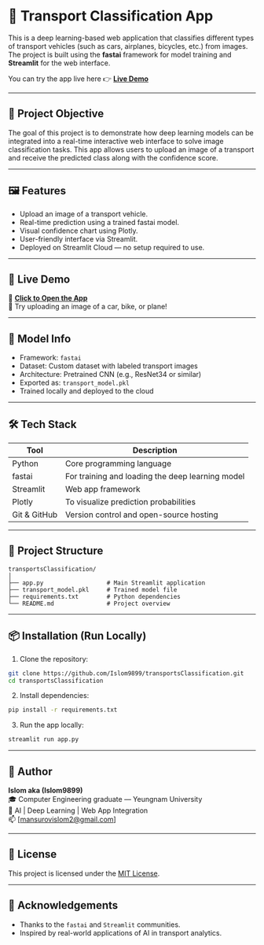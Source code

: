 
# 🚗 Transport Classification App

This is a deep learning-based web application that classifies different types of transport vehicles (such as cars, airplanes, bicycles, etc.) from images. The project is built using the **fastai** framework for model training and **Streamlit** for the web interface.

You can try the app live here 👉 **[Live Demo](https://islom-transport-classifier.streamlit.app/)**

---

## 📌 Project Objective

The goal of this project is to demonstrate how deep learning models can be integrated into a real-time interactive web interface to solve image classification tasks. This app allows users to upload an image of a transport and receive the predicted class along with the confidence score.

---

## 🖼️ Features

- Upload an image of a transport vehicle.
- Real-time prediction using a trained fastai model.
- Visual confidence chart using Plotly.
- User-friendly interface via Streamlit.
- Deployed on Streamlit Cloud — no setup required to use.

---

## 🚀 Live Demo

🔗 **[Click to Open the App](https://islom-transport-classifier.streamlit.app/)**  
📸 Try uploading an image of a car, bike, or plane!

---

## 🧠 Model Info

- Framework: `fastai`
- Dataset: Custom dataset with labeled transport images
- Architecture: Pretrained CNN (e.g., ResNet34 or similar)
- Exported as: `transport_model.pkl`
- Trained locally and deployed to the cloud

---

## 🛠️ Tech Stack

| Tool        | Description                                  |
|-------------|----------------------------------------------|
| Python      | Core programming language                    |
| fastai      | For training and loading the deep learning model |
| Streamlit   | Web app framework                            |
| Plotly      | To visualize prediction probabilities        |
| Git & GitHub| Version control and open-source hosting      |

---

## 📁 Project Structure

```
transportsClassification/
│
├── app.py                  # Main Streamlit application
├── transport_model.pkl     # Trained model file
├── requirements.txt        # Python dependencies
└── README.md               # Project overview
```

---

## 📦 Installation (Run Locally)

1. Clone the repository:

```bash
git clone https://github.com/Islom9899/transportsClassification.git
cd transportsClassification
```

2. Install dependencies:

```bash
pip install -r requirements.txt
```

3. Run the app locally:

```bash
streamlit run app.py
```

---

## 👤 Author

**Islom aka (Islom9899)**  
🎓 Computer Engineering graduate — Yeungnam University  
🎯 AI | Deep Learning | Web App Integration  
📫 [mansurovislom2@gmail.com]

---

## 📄 License

This project is licensed under the [MIT License](LICENSE).

---

## 🙌 Acknowledgements

- Thanks to the `fastai` and `Streamlit` communities.
- Inspired by real-world applications of AI in transport analytics.
